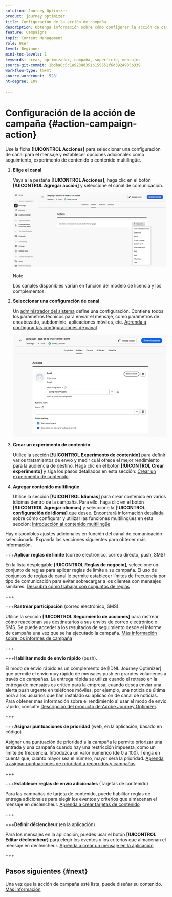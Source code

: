 ```yaml
---
solution: Journey Optimizer
product: journey optimizer
title: Configuración de la acción de campaña
description: Obtenga información sobre cómo configurar la acción de campaña.
feature: Campaigns
topic: Content Management
role: User
level: Beginner
mini-toc-levels: 1
keywords: crear, optimizador, campaña, superficie, mensajes
source-git-commit: 1bdba8c5c1a9238d351b159551f6d3924935b339
workflow-type: tm+mt
source-wordcount: '528'
ht-degree: 10%

---
```



# Configuración de la acción de campaña {#action-campaign-action}

Use la ficha **[!UICONTROL Acciones]** para seleccionar una configuración de canal para el mensaje y establecer opciones adicionales como seguimiento, experimento de contenido o contenido multilingüe.

1. **Elige el canal**

   Vaya a la pestaña **[!UICONTROL Acciones]**, haga clic en el botón **[!UICONTROL Agregar acción]** y seleccione el canal de comunicación.

   ![](assets/create-campaign-add-action.png)

   >[!NOTE]
   >
   >Los canales disponibles varían en función del modelo de licencia y los complementos.

1. **Seleccionar una configuración de canal**

   Un [administrador del sistema](../start/path/administrator.md) define una configuración. Contiene todos los parámetros técnicos para enviar el mensaje, como parámetros de encabezado, subdominio, aplicaciones móviles, etc. [Aprenda a configurar las configuraciones de canal](../configuration/channel-surfaces.md)

   ![](assets/create-campaign-action.png)

1. **Crear un experimento de contenido**

   Utilice la sección **[!UICONTROL Experimento de contenido]** para definir varios tratamientos de envío y medir cuál ofrece el mejor rendimiento para la audiencia de destino. Haga clic en el botón **[!UICONTROL Crear experimento]** y siga los pasos detallados en esta sección: [Crear un experimento de contenido](../content-management/content-experiment.md).

1. **Agregar contenido multilingüe**

   Utilice la sección **[!UICONTROL Idiomas]** para crear contenido en varios idiomas dentro de la campaña. Para ello, haga clic en el botón **[!UICONTROL Agregar idiomas]** y seleccione la **[!UICONTROL configuración de idioma]** que desee. Encontrará información detallada sobre cómo configurar y utilizar las funciones multilingües en esta sección: [Introducción al contenido multilingüe](../content-management/multilingual-gs.md)

Hay disponibles ajustes adicionales en función del canal de comunicación seleccionado. Expanda las secciones siguientes para obtener más información.

+++**Aplicar reglas de límite** (correo electrónico, correo directo, push, SMS)

En la lista desplegable **[!UICONTROL Reglas de negocio]**, seleccione un conjunto de reglas para aplicar reglas de límite a su campaña. El uso de conjuntos de reglas de canal le permite establecer límites de frecuencia por tipo de comunicación para evitar sobrecargar a los clientes con mensajes similares. [Descubra cómo trabajar con conjuntos de reglas](../conflict-prioritization/rule-sets.md)

+++

+++**Rastrear participación** (correo electrónico, SMS).

Utilice la sección **[!UICONTROL Seguimiento de acciones]** para rastrear cómo reaccionan sus destinatarios a sus envíos de correo electrónico o SMS. Se puede acceder a los resultados de seguimiento desde el informe de campaña una vez que se ha ejecutado la campaña. [Más información sobre los informes de campaña](../reports/campaign-global-report-cja.md)

+++

+++**Habilitar modo de envío rápido** (push).

El modo de envío rápido es un complemento de [!DNL Journey Optimizer] que permite el envío muy rápido de mensajes push en grandes volúmenes a través de campañas. La entrega rápida se utiliza cuando el retraso en la entrega de mensajes es crítico para la empresa, cuando desea enviar una alerta push urgente en teléfonos móviles, por ejemplo, una noticia de última hora a los usuarios que han instalado su aplicación de canal de noticias. Para obtener más información sobre el rendimiento al usar el modo de envío rápido, consulte [Descripción del producto de Adobe Journey Optimizer](https://helpx.adobe.com/es/legal/product-descriptions/adobe-journey-optimizer.html).

+++

+++**Asignar puntuaciones de prioridad** (web, en la aplicación, basado en código)

Asignar una puntuación de prioridad a la campaña le permite priorizar una entrada y una campaña cuando hay una restricción impuesta, como un límite de frecuencia. Introduzca un valor numérico (de 0 a 100). Tenga en cuenta que, cuanto mayor sea el número, mayor será la prioridad. [Aprenda a asignar puntuaciones de prioridad a recorridos y campañas](../conflict-prioritization/priority-scores.md)

+++

+++**Establecer reglas de envío adicionales** (Tarjetas de contenido)

Para las campañas de tarjeta de contenido, puede habilitar reglas de entrega adicionales para elegir los eventos y criterios que almacenan el mensaje en déclencheur. [Aprenda a crear tarjetas de contenido](../content-card/create-content-card.md)

+++

+++**Definir déclencheur** (en la aplicación)

Para los mensajes en la aplicación, puedes usar el botón **[!UICONTROL Editar déclencheur]** para elegir los eventos y los criterios que almacenan el mensaje en déclencheur. [Aprenda a crear un mensaje en la aplicación](../in-app/create-in-app.md)

+++

## Pasos siguientes {#next}

Una vez que la acción de campaña esté lista, puede diseñar su contenido. [Más información](campaign-content.md)
